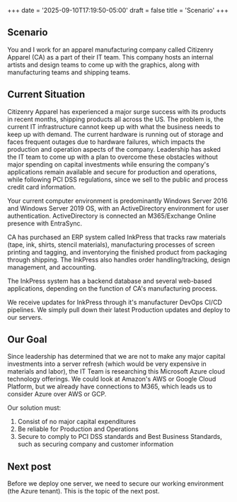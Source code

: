 +++
date = '2025-09-10T17:19:50-05:00'
draft = false
title = 'Scenario'
+++

## Scenario

You and I work for an apparel manufacturing company called Citizenry Apparel (CA) as a part of their IT team.   This company hosts an internal artists and design teams to come up with the graphics, along with manufacturing teams and shipping teams.

## Current Situation

Citizenry Apparel has experienced a major surge success with its products in recent months, shipping products all across the US.   The problem is, the current IT infrastructure cannot keep up with what the business needs to keep up with demand.   The current hardware is running out of storage and faces frequent outages due to hardware failures, which impacts the production and operation aspects of the company.   Leadership has asked the IT team to come up with a plan to overcome these obstacles without major spending on capital investments while ensuring the company's applications remain available and secure for production and operations, while following PCI DSS regulations, since we sell to the public and process credit card information.

Your current computer environment is predominantly Windows Server 2016 and Windows Server 2019 OS, with an ActiveDirectory environment for user authentication.  ActiveDirectory is connected an M365/Exchange Online presence with EntraSync.

CA has purchased an ERP system called InkPress that tracks raw materials (tape, ink, shirts, stencil materials), manufacturing processes of screen printing and tagging, and inventorying the finished product from packaging through shipping.   The InkPress also handles order handling/tracking, design management, and accounting.

The InkPress system has a backend database and several web-based applications, depending on the function of CA's manufacturing process.

We receive updates for InkPress through it's manufacturer DevOps CI/CD pipelines.   We simply pull down their latest Production updates and deploy to our servers.

## Our Goal

Since leadership has determined that we are not to make any major capital investments into a server refresh (which would be very expensive in materials and labor), the IT Team is researching this Microsoft Azure cloud technology offerings.   We could look at Amazon's AWS or Google Cloud Platform, but we already have connections to M365, which leads us to consider Azure over AWS or GCP.

Our solution must:

1) Consist of no major capital expenditures
2) Be reliable for Production and Operations
3) Secure to comply to PCI DSS standards and Best Business Standards, such as securing company and customer information

## Next post

Before we deploy one server, we need to secure our working environment (the Azure tenant).   This is the topic of the next post.
